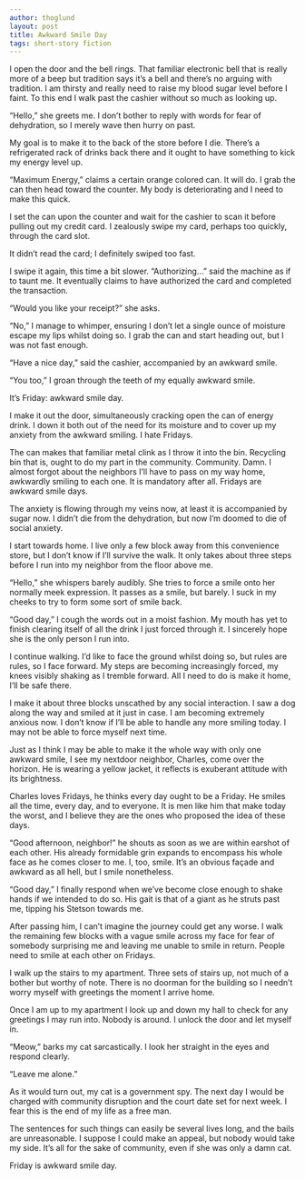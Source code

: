 ```yaml
---
author: thoglund
layout: post
title: Awkward Smile Day
tags: short-story fiction
---
```


I open the door and the bell rings. That familiar electronic bell that is really
more of a beep but tradition says it’s a bell and there’s no arguing with
tradition. I am thirsty and really need to raise my blood sugar level before I
faint. To this end I walk past the cashier without so much as looking up.

“Hello,” she greets me. I don’t bother to reply with words for fear of
dehydration, so I merely wave then hurry on past.

My goal is to make it to the back of the store before I die. There’s a
refrigerated rack of drinks back there and it ought to have something to kick my
energy level up.

“Maximum Energy,” claims a certain orange colored can. It will do. I grab the
can then head toward the counter. My body is deteriorating and I need to make
this quick.

I set the can upon the counter and wait for the cashier to scan it before
pulling out my credit card. I zealously swipe my card, perhaps too quickly,
through the card slot.

It didn’t read the card; I definitely swiped too fast.

I swipe it again, this time a bit slower. “Authorizing…” said the machine as if
to taunt me. It eventually claims to have authorized the card and completed the
transaction.

“Would you like your receipt?” she asks.

“No,” I manage to whimper, ensuring I don’t let a single ounce of moisture
escape my lips whilst doing so. I grab the can and start heading out, but I was
not fast enough.

“Have a nice day,” said the cashier, accompanied by an awkward smile.

“You too,” I groan through the teeth of my equally awkward smile.

It’s Friday: awkward smile day.

I make it out the door, simultaneously cracking open the can of energy drink. I
down it both out of the need for its moisture and to cover up my anxiety from
the awkward smiling. I hate Fridays.

The can makes that familiar metal clink as I throw it into the bin. Recycling
bin that is, ought to do my part in the community. Community. Damn. I almost
forgot about the neighbors I’ll have to pass on my way home, awkwardly smiling
to each one. It is mandatory after all. Fridays are awkward smile days.

The anxiety is flowing through my veins now, at least it is accompanied by sugar
now. I didn’t die from the dehydration, but now I’m doomed to die of social
anxiety.

I start towards home. I live only a few block away from this convenience store,
but I don’t know if I’ll survive the walk. It only takes about three steps
before I run into my neighbor from the floor above me.

“Hello,” she whispers barely audibly. She tries to force a smile onto her
normally meek expression. It passes as a smile, but barely. I suck in my cheeks
to try to form some sort of smile back.

“Good day,” I cough the words out in a moist fashion. My mouth has yet to finish
clearing itself of all the drink I just forced through it. I sincerely hope she
is the only person I run into.

I continue walking. I’d like to face the ground whilst doing so, but rules are
rules, so I face forward. My steps are becoming increasingly forced, my knees
visibly shaking as I tremble forward. All I need to do is make it home, I’ll be
safe there.

I make it about three blocks unscathed by any social interaction. I saw a dog
along the way and smiled at it just in case. I am becoming extremely anxious
now. I don’t know if I’ll be able to handle any more smiling today. I may not be
able to force myself next time.

Just as I think I may be able to make it the whole way with only one awkward
smile, I see my nextdoor neighbor, Charles, come over the horizon. He is wearing
a yellow jacket, it reflects is exuberant attitude with its brightness.

Charles loves Fridays, he thinks every day ought to be a Friday. He smiles all
the time, every day, and to everyone. It is men like him that make today the
worst, and I believe they are the ones who proposed the idea of these days.

“Good afternoon, neighbor!” he shouts as soon as we are within earshot of each
other. His already formidable grin expands to encompass his whole face as he
comes closer to me. I, too, smile. It’s an obvious façade and awkward as all
hell, but I smile nonetheless.

“Good day,” I finally respond when we’ve become close enough to shake hands if
we intended to do so. His gait is that of a giant as he struts past me, tipping
his Stetson towards me.

After passing him, I can’t imagine the journey could get any worse. I walk the
remaining few blocks with a vague smile across my face for fear of somebody
surprising me and leaving me unable to smile in return. People need to smile at
each other on Fridays.

I walk up the stairs to my apartment. Three sets of stairs up, not much of a
bother but worthy of note. There is no doorman for the building so I needn’t
worry myself with greetings the moment I arrive home.

Once I am up to my apartment I look up and down my hall to check for any
greetings I may run into. Nobody is around. I unlock the door and let myself in.

“Meow,” barks my cat sarcastically. I look her straight in the eyes and respond
clearly.

“Leave me alone.”

As it would turn out, my cat is a government spy. The next day I would be
charged with community disruption and the court date set for next week. I fear
this is the end of my life as a free man.

The sentences for such things can easily be several lives long, and the bails
are unreasonable. I suppose I could make an appeal, but nobody would take my
side. It’s all for the sake of community, even if she was only a damn cat.

Friday is awkward smile day.
